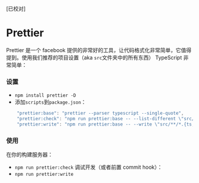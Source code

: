 [已校对]
# Prettier

Prettier 是一个 facebook 提供的非常好的工具，让代码格式化非常简单，它值得提到。使用我们推荐的项目设置（aka `src`文件夹中的所有东西） TypeScript 非常简单：

### 设置

- `npm install prettier -D `
- 添加`scripts`到`package.json`：
```ts
    "prettier:base": "prettier --parser typescript --single-quote",
    "prettier:check": "npm run prettier:base -- --list-different \"src/**/*.{ts,tsx}\"",
    "prettier:write": "npm run prettier:base -- --write \"src/**/*.{ts,tsx}\""
```

### 使用

在你的构建服务器：
- `npm run prettier:check`
调试开发（或者前置 commit  hook）：
- `npm run prettier:write`